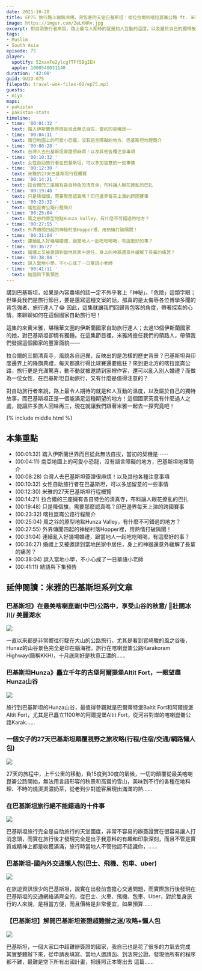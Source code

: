 ```yaml
---
date: 2021-10-28
title: EP75 旅行路上絕無冷場，背包客的天堂巴基斯坦：從拉合爾到喀拉崑崙公路 ft. 米雅愛旅行
image: https://imgur.com/2eLKNRv.jpg
excerpt: 對自助旅行者來說，路上最令人期待的就是和人互動的溫度，以及屬於自己的獨特故事，而巴基斯坦正是一個能滿足這種期望的地方！這個國家究竟有什麼過人之處，能讓許多旅人回味再三，現在就讓我們跟著米雅一起去一探究竟吧！
tags:
- Muslim
- South Asia
episode: 75
player:
  spotify: 52xaxFe2ylcgfTFf5BgIEH
  apple: 1000540031140
duration: '42:00'
guid: GUID-075
filepath: travel-wok-files-02/ep75.mp3
guests:
- miya
maps:
- pakistan
- pakistan-stats
timeline:
- time: '00:01:32 '
  text: 踏入伊斯蘭世界而且從此無法自拔，當初的契機是⋯⋯
- time: '00:04:11 '
  text: 南亞地圖上的可愛小恐龍，沒有語言障礙的地方，巴基斯坦地理簡介
- time: '00:08:28 '
  text: 台灣人去巴基斯坦簽證很麻煩！以及其他各種注意事項
- time: '00:10:32 '
  text: 女性自助旅行者在巴基斯坦，可以多加留意的一些事情
- time: '00:12:30 '
  text: 米雅的27天巴基斯坦行程概覽
- time: '00:14:21 '
  text: 拉合爾的三座擁有各自特色的清真寺，布料讓人眼花撩亂的巴扎
- time: '00:19:48 '
  text: 只是降個旗，需要那麼認真嗎？印巴邊界每天上演的跨國賽事
- time: '00:23:32 '
  text: 喀拉崑崙公路行程簡介
- time: '00:25:04 '
  text: 風之谷的原型地點Hunza Valley，有什麼不可錯過的地方？
- time: '00:27:55 '
  text: 外界傳聞四起的神秘村落Hopper裡，用熱情打破隔閡！
- time: '00:31:04 '
  text: 連續亂入好幾場婚禮，跟當地人一起吃吃喝喝，有這麼好的事？
- time: '00:36:27 '
  text: 婚禮上又被邀請到當地民家中居住，身上的神器還意外緩解了長輩的痛苦？
- time: '00:38:04 '
  text: 誤入當地小學，不小心成了一日華語小老師
- time: '00:41:11 '
  text: 結語與下集預告
---
```


講到巴基斯坦，如果是內容農場的話一定不外乎套上「神秘」、「危險」這類字眼；但畢竟我們是旅行節目，要是還寫這種文案的話，那真的是太侮辱各位博學多聞的背包強者、旅行達人了😂 因此，這集就讓我們回歸背包客的角度，帶著探索的心情，來聊聊如何在這個國家自助旅行吧！

這集的來賓米雅，堪稱華文圈的伊斯蘭國家自助旅行達人；去過13個伊斯蘭國家的她，對巴基斯坦卻情有獨鍾。在這集節目裡，米雅將擔任我們的領路人，帶領我們發掘這個國家的豐富面貌——

拉合爾的三間清真寺，風貌各自迥異，反映出的是怎樣的歷史背景？巴基斯坦與印度邊界上的降旗典禮，每天都進行得比球賽還要瘋狂？來到更北方的喀拉崑崙公路，旅行更是充滿驚喜，動不動就被邀請到家裡作客，還可以亂入別人婚禮？而做為一位女性，在巴基斯坦自助旅行，又有什麼是值得注意的？

對自助旅行者來說，路上最令人期待的就是和人互動的溫度，以及屬於自己的獨特故事，而巴基斯坦正是一個能滿足這種期望的地方！這個國家究竟有什麼過人之處，能讓許多旅人回味再三，現在就讓我們跟著米雅一起去一探究竟吧！

{% include middle.html %}

## 本集重點

* (00:01:32) 踏入伊斯蘭世界而且從此無法自拔，當初的契機是⋯⋯
* (00:04:11) 南亞地圖上的可愛小恐龍，沒有語言障礙的地方，巴基斯坦地理簡介
* (00:08:28) 台灣人去巴基斯坦簽證很麻煩！以及其他各種注意事項
* (00:10:32) 女性自助旅行者在巴基斯坦，可以多加留意的一些事情
* (00:12:30) 米雅的27天巴基斯坦行程概覽
* (00:14:21) 拉合爾的三座擁有各自特色的清真寺，布料讓人眼花撩亂的巴扎
* (00:19:48) 只是降個旗，需要那麼認真嗎？印巴邊界每天上演的跨國賽事
* (00:23:32) 喀拉崑崙公路行程簡介
* (00:25:04) 風之谷的原型地點Hunza Valley，有什麼不可錯過的地方？
* (00:27:55) 外界傳聞四起的神秘村落Hopper裡，用熱情打破隔閡！
* (00:31:04) 連續亂入好幾場婚禮，跟當地人一起吃吃喝喝，有這麼好的事？
* (00:36:27) 婚禮上又被邀請到當地民家中居住，身上的神器還意外緩解了長輩的痛苦？
* (00:38:04) 誤入當地小學，不小心成了一日華語小老師
* (00:41:11) 結語與下集預告

## 延伸閱讀：米雅的巴基斯坦系列文章

### 巴基斯坦》在最美喀喇崑崙(中巴)公路中，享受山谷的秋意/ 壯闊冰川/ 美麗湖水

[![](https://i3.zi.org.tw/miyastravel/2021/07/1627149155-997aff4c6221aaff917fbf6d625321a2-1105x829.jpg)](https://miyastravel.com/blog/post/karakoramhighway)

一直以來都是非常嚮往行駛在大山的公路旅行，尤其是看到官崎駿的風之谷後，Hunaz的山谷景色完全是印在腦海裡，旅行在喀喇崑崙公路Karakoram Highway(簡稱KKH)，十月底剛好是秋意正濃的……

### 巴基斯坦Hunza》矗立千年的古堡阿爾提堡Altit Fort，一眼望盡Hunza山谷

[![](https://i3.zi.org.tw/miyastravel/2021/07/1627137569-e1fa0073408f4abf07d2837b2aa817f7-1105x743.jpg)](https://miyastravel.com/blog/post/altitfort-pakistan)

旅行到巴基斯坦的Hunza山谷，最值得參觀就是巴爾蒂特堡Baltit Fort和阿爾提堡Altit Fort，尤其是已矗立1100年的阿爾提堡Altit Fort，從河谷對岸的喀喇崑崙公路Karak……

### 一個女子的27天巴基斯坦顛覆視野之旅攻略(行程/住宿/交通/網路懶人包)

[![](https://i3.zi.org.tw/miyastravel/2021/07/1626613097-1740c594c250ebf848eb93a00e15c7f6-1105x699.jpg)](https://miyastravel.com/blog/post/pakistan27days)

27天的旅程中，上千公里的移動，負15度到30度的氣候，一切的顛覆從最美喀喇崑崙公路開始，無法用言語形容的秋景和高聳的雪山，美味到不行的各種在地料理、不時的燒燙燙濃奶茶，從老到少對遊客展現出滿滿的熱……

### 在巴基斯坦旅行絕不能錯過的十件事

[![](https://i3.zi.org.tw/miyastravel/2021/06/1624092152-42a2904670d7984400872fedd5576497-1105x777.jpg)](https://miyastravel.com/blog/post/pakistan10things)

巴基斯坦旅行完全是自助旅行的天堂國度，非常不容易的辦簽證實在很容易讓人打消念頭，而實在旅行後才發現完全是出乎我意料的有趣和印象深刻，而且不管是實質或精神上都是收獲滿滿，旅行時當地人不管他認不認識你，……

### 巴基斯坦-國內外交通懶人包(巴士、飛機、包車、uber)

[![](https://i3.zi.org.tw/miyastravel/2021/06/1624732036-a5fbb480383f40b5532064c231a99d14-1105x777.jpg)](https://miyastravel.com/blog/post/pakistan_transportation)

在旅遊資訊很少的巴基斯坦，說實在出發前會擔心交通問題，而實際旅行後發現在巴基斯坦的交通網絡滿齊全的，從巴士、火車、飛機、包車、Uber，對於隻身旅行的人來說，是相當方便，而且價格是非常便宜，如果預算……

### 【巴基斯坦】解開巴基斯坦簽證超難辦之迷/攻略+懶人包

[![](https://miyastravel.com/wp-content/uploads/2021/05/1621420386-5b8aa17eac901a93a1cd3ae594cb9f0c.jpg)](https://miyastravel.com/blog/post/35653246)

巴基斯坦，一個大家口中超難辦簽證的國家，我自已也是花了很多的力氣去完成 其實整體辦下來，從申請表填寫、當地人邀請函、到法院公證、發現他所有的程序都不難，最難是空下所有出國計畫，把護照正本寄出去 這篇……